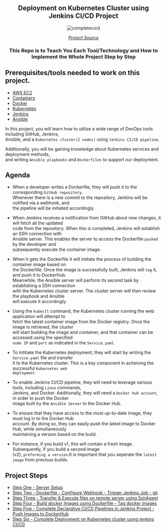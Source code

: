 <div align="center">

## Deployment on Kubernetes Cluster using Jenkins CI/CD Project

![completecicd](https://user-images.githubusercontent.com/109822667/234435363-3324cf3c-f48c-40cb-b389-cc0a6d8546ff.png)

[*Project Source*](https://www.udemy.com/course/valaxy-devops/)

### This Repo is to Teach You Each Tool/Technology and How to Implement the Whole Project Step by Step 

</div>

## Prerequisites/tools needed to work on this project. 
 
- [AWS EC2](https://docs.aws.amazon.com/AWSEC2/latest/UserGuide/concepts.html)
- [Containers](https://www.redhat.com/en/topics/containers/whats-a-linux-container)
- [Docker](https://docs.docker.com/get-started/overview/)
- [Kubernetes](https://kubernetes.io/)
- [Jenkins](https://www.jenkins.io/doc/tutorials/)
- [Ansible](https://docs.ansible.com/ansible/latest/getting_started/index.html)

In this project, you will learn how to utilize a wide range of DevOps tools including GitHub, Jenkins, <br> Ansible, and a `Kubernetes cluster(2 nodes)` using `Jenkins CI/CD pipeline`. <br>

Additionally, you will be gaining knowledge about Kubernetes services and deployment methods, <br> and writing `Ansible playbooks` and `Dockerfiles` to support our deployment.

## Agenda 

 - When a developer writes a Dockerfile, they will push it to the corresponding `GitHub repository`. <br> Whenever there is a new commit to the repository, Jenkins will be notified via a webhook, and <br> the pipeline will be initiated accordingly.

 - When Jenkins receives a notification from GitHub about new changes, it will fetch all the
  updated <br> code from the repository. When this is completed, Jenkins will establish an SSH connection with <br> Ansible server. This enables the server to access the Dockerfile `pushed` by the developer and <br> subsequently execute  the container image.

 - When it gets the Dockerfile it will intitate the process of building the container image based on <br> the Dockerfile. Once the image is successfully built, Jenkins will
  `tag` it, and push it to DockerHub. <br> Meanwhile, the Ansible
  server will perform its second task by establishing a SSH connection <br> with the Kubernetes cluster server. The cluster server will then review the playbook and Ansible <br> will execute it accordingly.

 - Using the `kubectl` command, the Kubernetes cluster running the web application will attempt to <br> fetch the
  latest container image from the Docker registry. Once the image is retrieved, the cluster <br> will start
  building the image and container, and that container can be accessed using the specified <br> `node IP` and `port` as indicated in the `Service.yaml`.
  
 - To intitiate the Kubernetes deployment, they will start by writing the `Service.yaml` file and transfer <br> it to the Kubernetes cluster. This is a key component in acheiving the successful `Kubernetes web` <br> `deployment`

 - To enable Jenkins CI/CD pipeline, they will need to leverage various tools, including `Linux` commands, <br> Jenkins, and Docker. Additionally, they will need a `Docker hub account`, in order to push the Docker <br> image built by the `Ansible Server` to the Docker Hub.

 - To ensure that they have access to the most up-to-date image, they must log in to the Docker Hub <br> account. By doing so, they can easily push the latest image to Docker Hub, while simultaneously  <br> maintaining a version based on the build.

 - For instance, if you build v1, this will contain a fresh image. Subsequently, if you build a second image <br> (v2), `preforming a version`.It is important that you seperate the `latest image` from previous builds.<br>

## Project Steps

- [Step One - Server Setup](https://github.com/Krishnamohan-Yerrabilli/Deployment-on-K8s-cluster-using-jenkins-CI-CD/tree/main/Server%20Setup) 
- [Step Two - Dockerfile - Configure Webhook - Trigger Jenkins Job - git](https://github.com/Krishnamohan-Yerrabilli/Deployment-on-K8s-cluster-using-jenkins-CI-CD/tree/main/Dockerfile%20-%20Configure%20Webhook%20-%20Trigger%20Jenkins%20Job%20-%20git) 
- [Step Three - Transfer & Execute files on remote server using SshAgent](https://github.com/Krishnamohan-Yerrabilli/Deployment-on-K8s-cluster-using-jenkins-CI-CD/tree/main/Transfer%20%26%20Execute%20files%20on%20remote%20server%20using%20SshAgent)
- [Step Four - Build docker Images using Dockerfile - Tag docker images](https://github.com/Krishnamohan-Yerrabilli/Deployment-on-K8s-cluster-using-jenkins-CI-CD/tree/main/Build%20docker%20Images%20using%20Dockerfile%20-%20Tag%20docker%20images)
- [Step Five - Complete Declarative CI/CD Pipelines in Jenkins Project - Push Images to DockerHub](https://github.com/Krishnamohan-Yerrabilli/Deployment-on-K8s-cluster-using-jenkins-CI-CD/tree/main/Complete%20Declarative%20CI-CD%20Pipelines%20in%20Jenkins%20Project%20-%20Push%20Images%20to%20DockerHub)
- [Step Six - Complete Deployment on Kubernetes cluster using jenkins CI/CD](https://github.com/Krishnamohan-Yerrabilli/Deployment-on-K8s-cluster-using-jenkins-CI-CD/tree/main/Complete%20Deployment%20on%20Kubernetes%20cluster%20using%20jenkins%20CI-CD)

